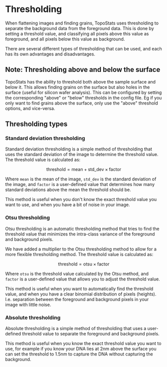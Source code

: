 # Thresholding

When flattening images and finding grains, TopoStats uses thresholding to separate the background data from the
foreground data. This is done by setting a threshold value, and classifying all pixels above this value as foreground,
and all pixels below this value as background.

There are several different types of thresholding that can be used, and each has its own advantages and disadvantages.

## Note: Thresholding above and below the surface

TopoStats has the ability to threshold both above the sample surface and below it. This allows finding grains on the
surface but also holes in the surface (useful for silicon wafer analysis). This can be configured by setting the
corresponding "above" or "below" thresholds in the config file. Eg if you only want to find grains above the surface,
only use the "above" threshold options, and vice-versa.

## Thresholding types

### Standard deviation thresholding

Standard deviation thresholding is a simple method of thresholding that uses the standard deviation of the image to
determine the threshold value. The threshold value is calculated as:

$$
\text{threshold} = \text{mean} + \text{std\_dev} \times \text{factor}
$$

Where `mean` is the mean of the image, `std_dev` is the standard deviation of the image, and `factor` is a user-defined
value that determines how many standard deviations above the mean the threshold should be.

This method is useful when you don't know the exact threshold value you want to use, and when you have a bit of noise
in your image.

### Otsu thresholding

Otsu thresholding is an automatic thresholding method that tries to find the threshold value that minimizes the
intra-class variance of the foreground and background pixels.

We have added a multiplier to the Otsu thresholding method to allow for a more flexible thresholding method. The
threshold value is calculated as:

$$
\text{threshold} = \text{otsu} \times \text{factor}
$$

Where `otsu` is the threshold value calculated by the Otsu method, and `factor` is a user-defined value that allows you
to adjust the threshold value.

This method is useful when you want to automatically find the threshold value, and when you have a clear binomial distribution of pixels (heights). I.e. separation
between the foreground and background pixels in your image with little noise.

### Absolute thresholding

Absolute thresholding is a simple method of thresholding that uses a user-defined threshold value to separate the
foreground and background pixels.

This method is useful when you know the exact threshold value you want to use, for example if you know your DNA lies at
2nm above the surface you can set the threshold to 1.5nm to capture the DNA without capturing the background.
